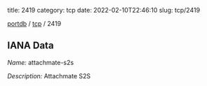 title: 2419
category: tcp
date: 2022-02-10T22:46:10
slug: tcp/2419

[portdb](/) / [tcp](/category/tcp.html) / 2419


## IANA Data

_Name:_ attachmate-s2s

_Description:_ Attachmate S2S

